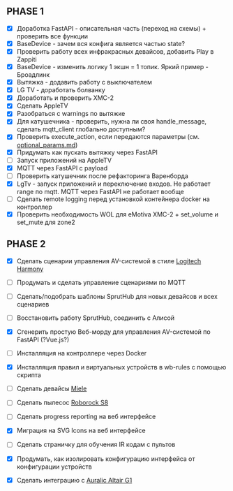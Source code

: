 ## PHASE 1
- [x] Доработка FastAPI - описательная часть (переход на схемы) + проверить все функции
- [x] BaseDevice - зачем вся конфига является частью state?
- [x] Проверить работу всех инфракрасных девайсов, добавить Play в Zappiti
- [x] BaseDevice - изменить логику 1 экшн = 1 топик. Яркий пример - Броадлинк
- [x] Вытяжка - додавить работу с выключателем
- [x] LG TV - доработать болванку
- [x] Доработать и проверить XMC-2
- [x] Сделать AppleTV
- [x] Разобраться с warnings по вытяжке
- [x] Для катушечника - проверить, нужна ли своя handle_message, сделать mqtt_client глобально доступным?
- [x] Проверить execute_action, если передаются параметры (см. [optional_params.md](optional_params.md))
- [x] Придумать как пускать вытяжку через FastAPI
- [ ] Запуск приложений на AppleTV
- [x] MQTT через FastAPI с payload
- [ ] Проверить катушечник после рефакторинга Варенборда
- [x] LgTv - запуск приложений и переключение входов. Не работает range по mqtt. MQTT через FastAPI не работает вообще
- [ ] Сделать remote logging перед установкой контейнера docker на контроллер
- [x] Проверить необходимость WOL для eMotiva XMC-2 + set_volume и set_mute для zone2

## PHASE 2
- [x] Сделать сценарии управления AV-системой в стиле [Logitech Harmony](scenario_system_spec.md)
- [ ] Продумать и сделать управление сценариями по MQTT
- [ ] Сделать/подобрать шаблоны SprutHub для новых девайсов и всех сценариев
- [ ] Восстановить работу SprutHub, соединить с Алисой
- [x] Сгенерить простую Веб-морду для управления AV-системой по FastAPI (?Vue.js?)
- [ ] Инсталляция на контроллере через Docker
- [x] Инсталляция правил и виртуальных устройств в wb-rules с помощью скрипта
- [ ] Сделать девайсы [Miele](https://github.com/nordicopen/pymiele/tree/main)
- [ ] Сделать пылесос [Roborock S8](https://github.com/Python-roborock/python-roborock?tab=readme-ov-file)
- [ ] Сделать progress reporting на веб интерфейсе
- [x] Миграция на SVG Icons на веб интерфейсе
- [ ] Сделать страничку для обучения IR кодам с пультов
- [x] Продумать, как изолировать конфигурацию интерфейса от конфигурации устройств
- [x] Сделать интеграцию с [Auralic Altair G1](auralic_stragery.md)

